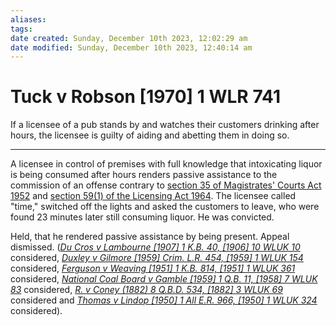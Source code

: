 ```yaml
---
aliases: 
tags: 
date created: Sunday, December 10th 2023, 12:02:29 am
date modified: Sunday, December 10th 2023, 12:40:14 am
---
```


# Tuck v Robson [1970] 1 WLR 741

If a licensee of a pub stands by and watches their customers drinking after hours, the licensee is guilty of aiding and abetting them in doing so.

---

A licensee in control of premises with full knowledge that intoxicating liquor is being consumed after hours renders passive assistance to the commission of an offense contrary to [section 35 of Magistrates' Courts Act 1952](https://uk.westlaw.com/Document/IA40A15D1B2A111E3B229A64ECE6E6359/View/FullText.html?originationContext=document&transitionType=DocumentItem&ppcid=0884eb39d02a4fe795e047bd52a0b014&contextData=(sc.Default)) and [section 59(1) of the Licensing Act 1964](https://uk.westlaw.com/Document/I9C45CF90E44811DA8D70A0E70A78ED65/View/FullText.html?originationContext=document&transitionType=DocumentItem&ppcid=0884eb39d02a4fe795e047bd52a0b014&contextData=(sc.Default)). The licensee called "time," switched off the lights and asked the customers to leave, who were found 23 minutes later still consuming liquor. He was convicted.

Held, that he rendered passive assistance by being present. Appeal dismissed. (_[Du Cros v Lambourne [1907] 1 K.B. 40, [1906] 10 WLUK 10](https://uk.westlaw.com/Document/I9B7933C0E42711DA8FC2A0F0355337E9/View/FullText.html?originationContext=document&transitionType=DocumentItem&ppcid=0884eb39d02a4fe795e047bd52a0b014&contextData=(sc.Default))_ considered, _[Duxley v Gilmore [1959] Crim. L.R. 454, [1959] 1 WLUK 154](https://uk.westlaw.com/Document/I5BF32800E43611DA8FC2A0F0355337E9/View/FullText.html?originationContext=document&transitionType=DocumentItem&ppcid=0884eb39d02a4fe795e047bd52a0b014&contextData=(sc.Default))_ considered, _[Ferguson v Weaving [1951] 1 K.B. 814, [1951] 1 WLUK 361](https://uk.westlaw.com/Document/IA63B42D0E42711DA8FC2A0F0355337E9/View/FullText.html?originationContext=document&transitionType=DocumentItem&ppcid=0884eb39d02a4fe795e047bd52a0b014&contextData=(sc.Default))_ considered, _[National Coal Board v Gamble [1959] 1 Q.B. 11, [1958] 7 WLUK 83](https://uk.westlaw.com/Document/I0A8034D0E42811DA8FC2A0F0355337E9/View/FullText.html?originationContext=document&transitionType=DocumentItem&ppcid=0884eb39d02a4fe795e047bd52a0b014&contextData=(sc.Default))_ considered, _[R. v Coney (1882) 8 Q.B.D. 534, [1882] 3 WLUK 69](https://uk.westlaw.com/Document/I3E118010E42811DA8FC2A0F0355337E9/View/FullText.html?originationContext=document&transitionType=DocumentItem&ppcid=0884eb39d02a4fe795e047bd52a0b014&contextData=(sc.Default))_ considered and _[Thomas v Lindop [1950] 1 All E.R. 966, [1950] 1 WLUK 324](https://uk.westlaw.com/Document/IA4CA9E00E43611DA8FC2A0F0355337E9/View/FullText.html?originationContext=document&transitionType=DocumentItem&ppcid=0884eb39d02a4fe795e047bd52a0b014&contextData=(sc.Default))_ considered).
